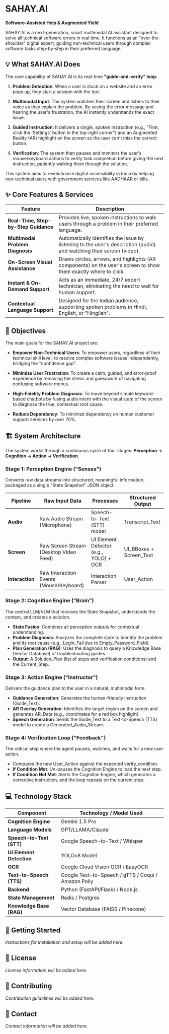 # SAHAY.AI

**Software-Assisted Help & Augmented Yield**

SAHAY.AI is a next-generation, smart multimodal AI assistant designed to solve all technical software errors in real time. It functions as an "over-the-shoulder" digital expert, guiding non-technical users through complex software tasks step-by-step in their preferred language.

## 💡 What SAHAY.AI Does

The core capability of SAHAY.AI is its real-time **"guide-and-verify" loop**:

1. **Problem Detection**: When a user is stuck on a website and an error pops up, they start a session with the tool.

2. **Multimodal Input**: The system watches their screen and listens to their voice as they explain the problem. By seeing the error message and hearing the user's frustration, the AI instantly understands the exact issue.

3. **Guided Instruction**: It delivers a single, spoken instruction (e.g., "First, click the 'Settings' button in the top-right corner") and an Augmented Reality (AR) highlight on the screen so the user can't miss the correct button.

4. **Verification**: The system then pauses and monitors the user's mouse/keyboard actions to verify task completion before giving the next instruction, patiently walking them through the solution.

This system aims to revolutionize digital accessibility in India by helping non-technical users with government services like AADHAAR or bills.

## ✨ Core Features & Services

| Feature | Description |
|---------|-------------|
| **Real-Time, Step-by-Step Guidance** | Provides live, spoken instructions to walk users through a problem in their preferred language. |
| **Multimodal Problem Diagnosis** | Automatically identifies the issue by listening to the user's description (audio) and watching their screen (video). |
| **On-Screen Visual Assistance** | Draws circles, arrows, and highlights (AR components) on the user's screen to show them exactly where to click. |
| **Instant & On-Demand Support** | Acts as an immediate, 24/7 expert technician, eliminating the need to wait for human support. |
| **Contextual Language Support** | Designed for the Indian audience, supporting spoken problems in Hindi, English, or "Hinglish". |

## 🎯 Objectives

The main goals for the SAHAY.AI project are:

- **Empower Non-Technical Users**: To empower users, regardless of their technical skill level, to resolve complex software issues independently, bridging the "confidence gap".

- **Minimize User Frustration**: To create a calm, guided, and error-proof experience by removing the stress and guesswork of navigating confusing software menus.

- **High-Fidelity Problem Diagnosis**: To move beyond simple keyword-based chatbots by fusing audio intent with the visual state of the screen to diagnose the true, contextual root cause.

- **Reduce Dependency**: To minimize dependency on human customer support services by over 70%.

## 🏗 System Architecture

The system works through a continuous cycle of four stages: **Perception → Cognition → Action → Verification**.

### Stage 1: Perception Engine ("Senses")

Converts raw data streams into structured, meaningful information, packaged as a single "State Snapshot" JSON object.

| Pipeline | Raw Input Data | Processes | Structured Output |
|----------|----------------|-----------|-------------------|
| **Audio** | Raw Audio Stream (Microphone) | Speech-to-Text (STT) model | Transcript_Text |
| **Screen** | Raw Screen Stream (Desktop Video Feed) | UI Element Detector (e.g., YOLO) + OCR | UI_BBoxes + Screen_Text |
| **Interaction** | Raw Interaction Events (Mouse/Keyboard) | Interaction Parser | User_Action |

### Stage 2: Cognition Engine ("Brain")

The central LLM/VLM that receives the State Snapshot, understands the context, and creates a solution.

- **State Fusion**: Combines all perception outputs for contextual understanding.
- **Problem Diagnosis**: Analyzes the complete state to identify the problem and its root cause (e.g., Login_Fail due to Empty_Password_Field).
- **Plan Generation (RAG)**: Uses the diagnosis to query a Knowledge Base (Vector Database) of troubleshooting guides.
- **Output**: A Solution_Plan (list of steps and verification conditions) and the Current_Step.

### Stage 3: Action Engine ("Instructor")

Delivers the guidance plan to the user in a natural, multimodal form.

- **Guidance Generation**: Generates the human-friendly instruction (Guide_Text).
- **AR Overlay Generation**: Identifies the target region on the screen and generates AR_Data (e.g., coordinates for a red box highlight).
- **Speech Generation**: Sends the Guide_Text to a Text-to-Speech (TTS) model to create a Generated_Audio_Stream.

### Stage 4: Verification Loop ("Feedback")

The critical step where the agent pauses, watches, and waits for a new user action.

- Compares the new User_Action against the expected verify_condition.
- **If Condition Met**: Un-pauses the Cognition Engine to load the next step.
- **If Condition Not Met**: Alerts the Cognition Engine, which generates a corrective instruction, and the loop repeats on the current step.

## 💻 Technology Stack

| Component | Technology / Model Used |
|-----------|-------------------------|
| **Cognition Engine** | Gemini 1.5 Pro |
| **Language Models** | GPT/LLAMA/Claude |
| **Speech-to-Text (STT)** | Google Speech-to-Text / Whisper |
| **UI Element Detection** | YOLOv8 Model |
| **OCR** | Google Cloud Vision OCR / EasyOCR |
| **Text-to-Speech (TTS)** | Google Text-to-Speech / gTTS / Coqui / Amazon Polly |
| **Backend** | Python (FastAPI/Flask) / Node.js |
| **State Management** | Redis / Postgres |
| **Knowledge Base (RAG)** | Vector Database (FAISS / Pinecone) |

## 🚀 Getting Started

*Instructions for installation and setup will be added here.*

## 📝 License

*License information will be added here.*

## 🤝 Contributing

*Contribution guidelines will be added here.*

## 📧 Contact

*Contact information will be added here.*
